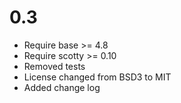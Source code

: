 0.3
===

  * Require base >= 4.8
  * Require scotty >= 0.10
  * Removed tests
  * License changed from BSD3 to MIT
  * Added change log

